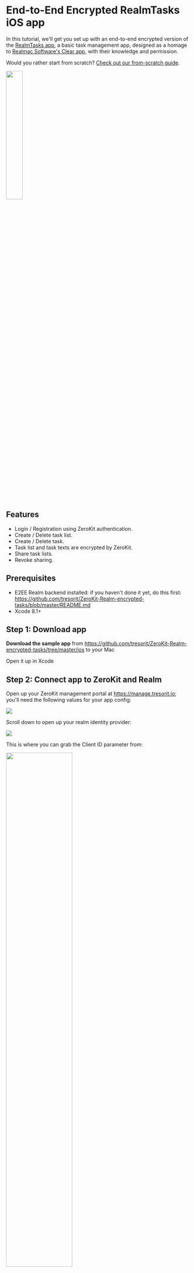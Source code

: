 # End-to-End Encrypted RealmTasks iOS app

In this tutorial, we'll get you set up with an end-to-end encrypted version of the [RealmTasks app](https://github.com/realm-demos/realm-tasks/tree/master/RealmTasks%20Apple), a basic task management app, designed as a homage to [Realmac Software's Clear app](http://realmacsoftware.com/clear), with their knowledge and permission.

Would you rather start from scratch? [Check out our from-scratch guide](https://github.com/davidszabo26/ZeroKit-Realm-encrypted-tasks/blob/master/ios/FromScratch.md).

<img src="/.images/ios-sample-tasks.png" width="30%">

## Features
* Login / Registration using ZeroKit authentication.
* Create / Delete task list.
* Create / Delete task.
* Task list and task texts are encrypted by ZeroKit.
* Share task lists.
* Revoke sharing.

## Prerequisites

* E2EE Realm backend installed: if you haven't done it yet, do this first: https://github.com/tresorit/ZeroKit-Realm-encrypted-tasks/blob/master/README.md
* Xcode 8.1+

## Step 1: Download app
**Download the sample app** from https://github.com/tresorit/ZeroKit-Realm-encrypted-tasks/tree/master/ios to your Mac

Open it up in Xcode

## Step 2: Connect app to ZeroKit and Realm
Open up your ZeroKit management portal at https://manage.tresorit.io; you'll need the following values for your app config:

<img src="/.images/zerokit-basic-settings.png">

Scroll down to open up your realm identity provider:

<img src="/.images/zerokit-basic-idpclientedit.png">

This is where you can grab the Client ID parameter from:

<img src="/.images/zerokit-idp-copy1.png" width="60%">

In the `RealmTasks Shared/Config.plist` file set the values for `ZeroKitAPIBaseURL`, `ZeroKitClientId`, `ZeroKitAppBackend`, `RealmPort` and `RealmHost`:

```xml
<key>RealmPort</key>
<integer>9080</integer>
<key>RealmHost</key>
<string>Your realm host, eg. 127.0.0.1</string>
<key>ZeroKitServiceURL</key>
<string>This is your Service URL https://abcde12345.api.tresorit.io</string>
<key>ZeroKitClientId</key>
<string>This is your Client ID abcde12345_fghij67890</string>
<key>ZeroKitAppBackend</key>
<string>This is your ZeroKit node backend http://127.0.0.1:3000</string>
```

# Step 3: Test-drive the app

You are now ready to **Build and Run** (**⌘R**) the app in Xcode!

## Step 3: Test-drive the app
Choose one of the latest emulator devices, for example **Google's Pixel XL**, and run the app:

<img src="/.images/ios-sample-login.png" width="40%">

Once the app started up, **REGISTER a user with a test-user-** prefix, such as **test-user-Alice**:

<img src="/.images/ios-sample-reg.png" width="40%">

**Note**: the test-user- prefix will get your user account automatically approved in your sandbox tenant. Otherwise, your new user registration will stuck without validation and won't be able to log in.

Once logged in with the user, create a new task list with the (plus) sign and tap in it:

<img src="/.images/ios-sample-tasks-empty.png" width="40%">

Open the list and add task items:

<img src="/.images/ios-sample-tasks.png" width="40%">

**These task items are now all end-to-end encrypted. Check out the tasks' titles using a Realm Object Browser**:

Browse to your Realm server's Realms list: http://localhost:9080/#!/realms and find Alice's *realmtasks* realm. Copy the link's address:

<img src="/.images/realm-dashboard-realms.png" width="80%">

Open Realm Object Browser, paste the Url into the Realm URL box and delete the highlighted part. Enter your Realm admin username & password and hit Open:

<img src="/.images/realm-browser-login.png" width="40%">

Check out the Tasks collection inside the realm, it's end-to-end encrypted!

<img src="/.images/realm-browser-e2ee.png" width="50%">

You can now log out with the → sign, create another test-user- user and share task lists with each other as in this video.
The ZeroKit SDK seamlessly handles the encryption keys for the realms.

## How the app works?

The app contains the source code of the original [RealmTasks iOS app](https://github.com/realm-demos/realm-tasks/tree/master/RealmTasks%20Apple) extended with the **Zerokit SDK**.

* The text content of the `Task` and `TaskList` objects are encrypted by ZeroKit, so unauthorized users cannot access this data.
* The `TaskListList` is shareable, so it is now possible to provide access rights for different users to handle the same task list.
* The logged in user can share his/her list with an other user. The revocation of these shares are also possible.
* The user can see two sharing lists:
  * *My Shares*: This contains the users who have access to the current user's task lists. Here sharing can be initiated by tapping the *+* button.
  * *Shared with Me*: This contains the users who shared their task lists with the current user.
* `ZeroKit`: The `ZeroKitManager` singleton provides access to a `ZeroKit` instance to handle encryption and decryption of data, and user authentication with the ZeroKit service.
* `Backend`: Most of the cryptographic operations (including invites and sharing) must be done client side by the SDK library. To provide control over these operations, and to prevent possible abuse by tampering the client, we introduced the admin API. All client initiated changes which has a permanent effect on the server has to be approved through the Admin API (typically by the server backend of the integrated app). The communication with the backend is implemented in the `Backend.swift` file.

### 3rd-party libraries used

- [ZeroKit](https://github.com/tresorit/ZeroKit-iOS-SDK): ZeroKit is a simple, breach-proof user authentication and end-to-end encryption library.
- [RealmSwift](https://github.com/realm/realm-cocoa/tree/master/RealmSwift): Realm Swift enables you to efficiently write your app’s model layer in a safe, persisted and fast way.
- [RealmLoginKit](https://github.com/realm-demos/realm-loginkit): A generic interface for logging in to Realm Mobile Platform apps.
- [Cartography](https://github.com/robb/Cartography): A declarative Auto Layout DSL for Swift.
- [SwiftLint](https://github.com/realm/SwiftLint): A tool to enforce Swift style and conventions.
